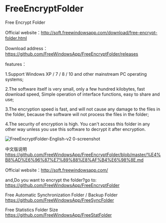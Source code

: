 # FreeEncryptFolder
Free Encrypt Folder

Official website：http://soft.freewindowsapp.com/download/free-encrypt-folder.html

Download address：https://github.com/FreeWindowsApp/FreeEncryptFolder/releases


features：

1.Support Windows XP / 7 / 8 / 10 and other mainstream PC operating systems; 

2.The software itself is very small, only a few hundred kilobytes, fast download speed, Simple operation of interface functions, easy to share and use; 

3.The encryption speed is fast, and will not cause any damage to the files in the folder, because the software will not process the files in the folder; 

4.The security of encryption is high. You can't access this folder in any other way unless you use this software to decrypt it after encryption. 


![FreeEncryptFolder-English-v2 0-screenshot](https://user-images.githubusercontent.com/58068964/70383179-491a1b00-19a4-11ea-89c1-4413f36817c5.png)


中文版说明
https://github.com/FreeWindowsApp/FreeEncryptFolder/blob/master/%E4%B8%AD%E6%96%87%E7%89%88%E8%AF%B4%E6%98%8E.md

Official website：http://soft.freewindowsapp.com/

and,Do you want to encrypt the folder?go to: https://github.com/FreeWindowsApp/FreeEncryptFolder

Free Automatic Synchronization Folder / Backup Folder  https://github.com/FreeWindowsApp/FreeSyncFolder

Free Statistics Folder Size  https://github.com/FreeWindowsApp/FreeStatFolder


